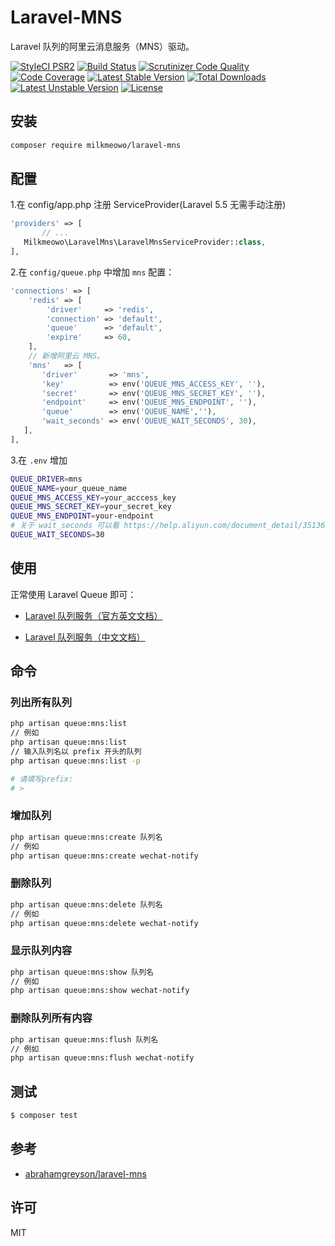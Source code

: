 # Laravel-MNS

Laravel 队列的阿里云消息服务（MNS）驱动。

[![StyleCI PSR2](https://github.styleci.io/repos/135667835/shield)](https://github.styleci.io/repos/135667835)
[![Build Status](https://www.travis-ci.org/milkmeowo/laravel-queue-aliyun-mns.svg?branch=master)](https://www.travis-ci.org/milkmeowo/laravel-queue-aliyun-mns)
[![Scrutinizer Code Quality](https://scrutinizer-ci.com/g/milkmeowo/laravel-queue-aliyun-mns/badges/quality-score.png?b=master)](https://scrutinizer-ci.com/g/milkmeowo/laravel-queue-aliyun-mns/?branch=master)
[![Code Coverage](https://scrutinizer-ci.com/g/milkmeowo/laravel-queue-aliyun-mns/badges/coverage.png?b=master)](https://scrutinizer-ci.com/g/milkmeowo/laravel-queue-aliyun-mns/?branch=master)
[![Latest Stable Version](https://poser.pugx.org/milkmeowo/laravel-mns/v/stable)](https://packagist.org/packages/milkmeowo/laravel-mns)
[![Total Downloads](https://poser.pugx.org/milkmeowo/laravel-mns/downloads)](https://packagist.org/packages/milkmeowo/laravel-mns)
[![Latest Unstable Version](https://poser.pugx.org/milkmeowo/laravel-mns/v/unstable)](https://packagist.org/packages/milkmeowo/laravel-mns)
[![License](https://poser.pugx.org/milkmeowo/laravel-mns/license)](https://packagist.org/packages/milkmeowo/laravel-mns)

## 安装

```bash
composer require milkmeowo/laravel-mns
```

## 配置

1.在 config/app.php 注册 ServiceProvider(Laravel 5.5 无需手动注册)

```php
'providers' => [
       // ...
   Milkmeowo\LaravelMns\LaravelMnsServiceProvider::class,
],
```
   
2.在 `config/queue.php` 中增加 `mns` 配置：

```php
'connections' => [
    'redis' => [
        'driver'     => 'redis',
        'connection' => 'default',
        'queue'      => 'default',
        'expire'     => 60,
    ],
    // 新增阿里云 MNS。
    'mns'   => [
       'driver'       => 'mns',
       'key'          => env('QUEUE_MNS_ACCESS_KEY', ''),
       'secret'       => env('QUEUE_MNS_SECRET_KEY', ''),
       'endpoint'     => env('QUEUE_MNS_ENDPOINT', ''),
       'queue'        => env('QUEUE_NAME',''),
       'wait_seconds' => env('QUEUE_WAIT_SECONDS', 30),
   ],
],
```

3.在 `.env` 增加

```bash
QUEUE_DRIVER=mns
QUEUE_NAME=your_queue_name
QUEUE_MNS_ACCESS_KEY=your_acccess_key
QUEUE_MNS_SECRET_KEY=your_secret_key
QUEUE_MNS_ENDPOINT=your-endpoint
# 关于 wait_seconds 可以看 https://help.aliyun.com/document_detail/35136.html
QUEUE_WAIT_SECONDS=30
```

## 使用

正常使用 Laravel Queue 即可：

* [Laravel 队列服务（官方英文文档）](https://laravel.com/docs/5.6/queues)

* [Laravel 队列服务（中文文档）](https://laravel-china.org/docs/laravel/5.6/queues/1395)

## 命令

### 列出所有队列

```bash
php artisan queue:mns:list 
// 例如
php artisan queue:mns:list
// 输入队列名以 prefix 开头的队列
php artisan queue:mns:list -p

# 请填写prefix:
# >

```

### 增加队列

```bash
php artisan queue:mns:create 队列名
// 例如
php artisan queue:mns:create wechat-notify
```

### 删除队列

```bash
php artisan queue:mns:delete 队列名
// 例如
php artisan queue:mns:delete wechat-notify
```

### 显示队列内容

```bash
php artisan queue:mns:show 队列名
// 例如
php artisan queue:mns:show wechat-notify
```

### 删除队列所有内容

```bash
php artisan queue:mns:flush 队列名
// 例如
php artisan queue:mns:flush wechat-notify
```

## 测试

``` bash
$ composer test
```

## 参考

- [abrahamgreyson/laravel-mns](https://github.com/abrahamgreyson/laravel-mns)

## 许可

MIT
